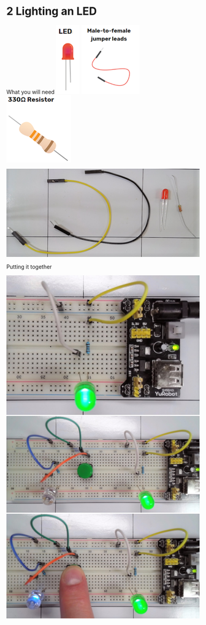 # 2 Lighting an LED

What you will need
![LED](LED.png)
![Jumpers](MtoFJumper.png)
![resistor](resistor.png)


![whatisneeded](whatisneeded.png)

Putting it together

![LED](2021-06-19-214020.jpg)
![LED and Button off](2021-06-19-214149.jpg)
![LED and Button on](2021-06-19-214158.jpg)
